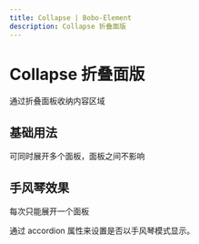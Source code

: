 ```yaml
---
title: Collapse | Bobo-Element
description: Collapse 折叠面版
---
```


# Collapse 折叠面版
通过折叠面板收纳内容区域

## 基础用法
可同时展开多个面板，面板之间不影响
<preview path="../demo/Collapse/Basic.vue" title="基础用法" description="Collapse 组件的基础用法"></preview>

## 手风琴效果
每次只能展开一个面板

通过 accordion 属性来设置是否以手风琴模式显示。
<preview path="../demo/Collapse/accordion.vue" title="基础用法" description="Collapse 组件的基础用法"></preview>
